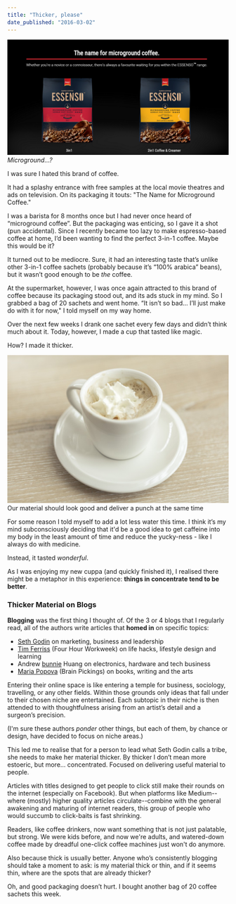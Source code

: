 ```yaml
---
title: "Thicker, please"
date_published: "2016-03-02"
---
```


![Microground...? ](images/essenso-1024x534.png)
_Microground...?_

I was sure I hated this brand of coffee.

It had a splashy entrance with free samples at the local movie theatres and ads on television. On its packaging it touts: "The Name for Microground Coffee."

I was a barista for 8 months once but I had never once heard of “microground coffee”. But the packaging was enticing, so I gave it a shot (pun accidental). Since I recently became too lazy to make espresso-based coffee at home, I’d been wanting to find the perfect 3-in-1 coffee. Maybe this would be it?

It turned out to be mediocre. Sure, it had an interesting taste that’s unlike other 3-in-1 coffee sachets (probably because it’s “100% arabica” beans), but it wasn’t good enough to be _the_ coffee.

At the supermarket, however, I was once again attracted to this brand of coffee because its packaging stood out, and its ads stuck in my mind. So I grabbed a bag of 20 sachets and went home. “It isn’t so bad… I’ll just make do with it for now," I told myself on my way home.

Over the next few weeks I drank one sachet every few days and didn’t think much about it. Today, however, I made a cup that tasted like magic.

How? I made it thicker.

![Our material should look good and deliver a punch at the same time](images/espresso-whip-1024x683.jpg) Our material should look good and deliver a punch at the same time

For some reason I told myself to add a lot less water this time. I think it’s my mind subconsciously deciding that it'd be a good idea to get caffeine into my body in the least amount of time and reduce the yucky-ness - like I always do with medicine.

Instead, it tasted _wonderful_.

As I was enjoying my new cuppa (and quickly finished it), I realised there might be a metaphor in this experience: **things in concentrate tend to be better**.

### Thicker Material on Blogs

**Blogging** was the first thing I thought of. Of the 3 or 4 blogs that I regularly read, all of the authors write articles that **homed in** on specific topics:

- [Seth Godin](http://sethgodin.typepad.com/) on marketing, business and leadership
- [Tim Ferriss](http://fourhourworkweek.com/blog/) (Four Hour Workweek) on life hacks, lifestyle design and learning
- Andrew [bunnie](http://www.bunniestudios.com/blog/) Huang on electronics, hardware and tech business
- [Maria Popova](https://www.brainpickings.org/) (Brain Pickings) on books, writing and the arts

Entering their online space is like entering a temple for business, sociology, travelling, or any other fields. Within those grounds only ideas that fall under to their chosen niche are entertained. Each subtopic in their niche is then attended to with thoughtfulness arising from an artist’s detail and a surgeon’s precision.

(I'm sure these authors _ponder_ other things, but each of them, by chance or design, have decided to focus on niche areas.)

This led me to realise that for a person to lead what Seth Godin calls a tribe, she needs to make her material thicker. By thicker I don’t mean more estoeric, but more… concentrated. Focused on delivering useful material to people.

Articles with titles designed to get people to click still make their rounds on the internet (especially on Facebook). But when platforms like Medium--where (mostly) higher quality articles circulate--combine with the general awakening and maturing of internet readers, this group of people who would succumb to click-baits is fast shrinking.

Readers, like coffee drinkers, now want something that is not just palatable, but strong. We were kids before, and now we're adults, and watered-down coffee made by dreadful one-click coffee machines just won't do anymore.

Also because thick is usually better. Anyone who’s consistently blogging should take a moment to ask: is my material thick or thin, and if it seems thin, where are the spots that are already thicker?

Oh, and good packaging doesn’t hurt. I bought another bag of 20 coffee sachets this week.
